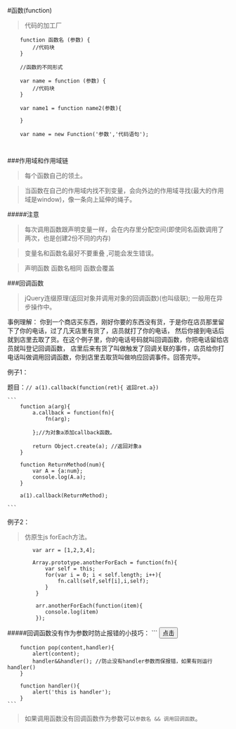 #函数(function)

> 代码的加工厂

```
	function 函数名 (参数) {
		//代码块
	}
	
	//函数的不同形式
	
	var name = function (参数) {
		//代码块
	}
	
	var name1 = function name2(参数){
	
	}
	
	var name = new Function('参数','代码语句');
	
	
```


###作用域和作用域链
> 每个函数自己的领土。


> 当函数在自己的作用域内找不到变量，会向外边的作用域寻找(最大的作用域是window)，像一条向上延伸的绳子。


#####注意
> 每次调用函数跟声明变量一样，会在内存里分配空间(即使同名函数调用了两次，也是创建2份不同的内存)
 
 
> 变量名和函数名最好不要重叠 ,可能会发生错误。


>声明函数 函数名相同 函数会覆盖


###回调函数



> jQuery连缀原理(返回对象并调用对象的回调函数)(也叫级联);
> 一般用在异步操作中。


事例理解：
你到一个商店买东西，刚好你要的东西没有货，于是你在店员那里留下了你的电话，过了几天店里有货了，店员就打了你的电话，
然后你接到电话后就到店里去取了货。在这个例子里，你的电话号码就叫回调函数，你把电话留给店员就叫登记回调函数，
店里后来有货了叫做触发了回调关联的事件，店员给你打电话叫做调用回调函数，你到店里去取货叫做响应回调事件。回答完毕。

例子1：

 题目：`// a(1).callback(function(ret){ 返回ret.a})`

	```
		function a(arg){
	  		a.callback = function(fn){
	  			fn(arg);
	
	  		};//为对象a添加callback函数。
	
	  		return Object.create(a); //返回对象a
	  	}
	
	  	function ReturnMethod(num){
	  		var A = {a:num};
	  		console.log(A.a);
	  	}
	  
		a(1).callback(ReturnMethod);
	
	```
	
例子2：

> 仿原生js forEach方法。	
	
```
		var arr = [1,2,3,4];

		Array.prototype.anotherForEach = function(fn){
		 	var self = this;
		 	for(var i = 0; i < self.length; i++){
		 		fn.call(self,self[i],i,self);
		 	}
		 }

		 arr.anotherForEach(function(item){
		 	console.log(item)
		 });
```
	
#####回调函数没有作为参数时防止报错的小技巧：
	```
		<button onclick="pop('点击')">点击</button>
		
		
		function pop(content,handler){
			alert(content);
			handler&&handler();	//防止没有handler参数而保报错，如果有则运行handler()
		}

		function handler(){
			alert('this is handler');
		}
	```

>  如果调用函数没有回调函数作为参数可以`参数名 && 调用回调函数`。